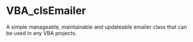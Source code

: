 # VBA_clsEmailer
A simple manageable, maintainable and updateable emailer class that can be used in any VBA projects.
